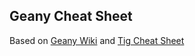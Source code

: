 ## Geany Cheat Sheet

Based on [Geany Wiki](https://wiki.geany.org/howtos/sorted_keyboard_shortcuts) and [Tig Cheat Sheet](https://github.com/pmiossec/tig-cheat-sheet)
